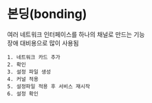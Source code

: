본딩(bonding)
=============
여러 네트워크 인터페이스를 하나의 채널로 만드는 기능
<br/>장애 대비용으로 많이 사용됨
```
1. 네트워크 카드 추가
2. 확인
3. 설정 파일 생성
4. 커널 적용
5. 설정파일 적용 후 서비스 재시작
6. 설정 확인
```
